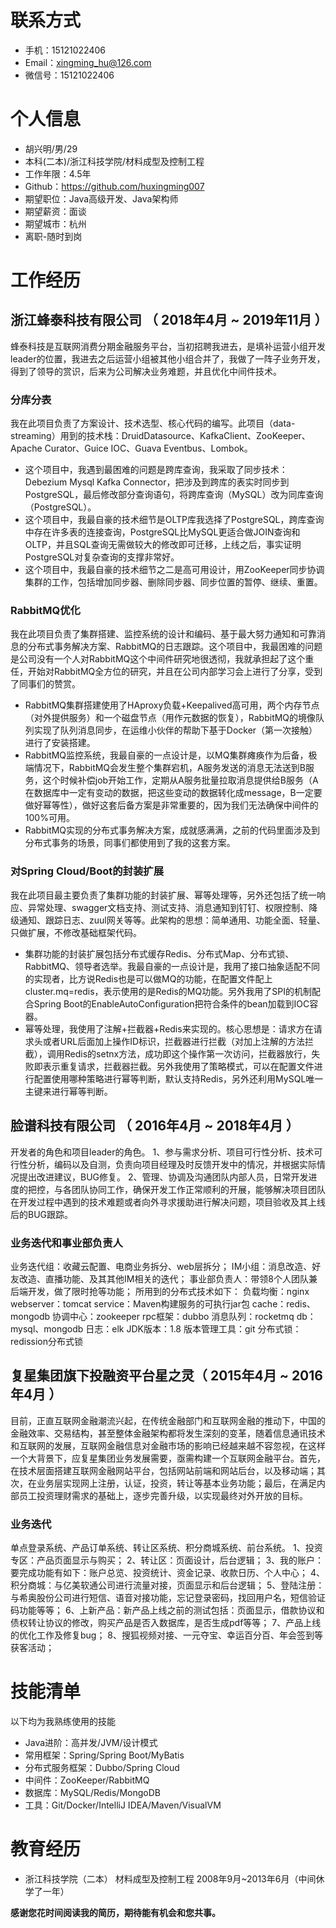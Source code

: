 # 联系方式

* 手机：15121022406
* Email：xingming_hu@126.com
* 微信号：15121022406

# 个人信息

* 胡兴明/男/29
* 本科(二本)/浙江科技学院/材料成型及控制工程
* 工作年限：4.5年
* Github：https://github.com/huxingming007
* 期望职位：Java高级开发、Java架构师
* 期望薪资：面谈
* 期望城市：杭州
* 离职-随时到岗

# 工作经历

## 浙江蜂泰科技有限公司 （ 2018年4月 ~ 2019年11月 ）

蜂泰科技是互联网消费分期金融服务平台，当初招聘我进去，是填补运营小组开发leader的位置，我进去之后运营小组被其他小组合并了，我做了一阵子业务开发，得到了领导的赏识，后来为公司解决业务难题，并且优化中间件技术。

### 分库分表

我在此项目负责了方案设计、技术选型、核心代码的编写。此项目（data-streaming）用到的技术栈：DruidDatasource、KafkaClient、ZooKeeper、Apache Curator、Guice IOC、Guava Eventbus、Lombok。

* 这个项目中，我遇到最困难的问题是跨库查询，我采取了同步技术：Debezium Mysql Kafka Connector，把涉及到跨库的表实时同步到PostgreSQL，最后修改部分查询语句，将跨库查询（MySQL）改为同库查询（PostgreSQL）。
* 这个项目中，我最自豪的技术细节是OLTP库我选择了PostgreSQL，跨库查询中存在许多表的连接查询，PostgreSQL比MySQL更适合做JOIN查询和OLTP，并且SQL查询无需做较大的修改即可迁移，上线之后，事实证明PostgreSQL对复杂查询的支撑非常好。
* 这个项目中，我最自豪的技术细节之二是高可用设计，用ZooKeeper同步协调集群的工作，包括增加同步器、删除同步器、同步位置的暂停、继续、重置。

### RabbitMQ优化

我在此项目负责了集群搭建、监控系统的设计和编码、基于最大努力通知和可靠消息的分布式事务解决方案、RabbitMQ的日志跟踪。这个项目中，我最困难的问题是公司没有一个人对RabbitMQ这个中间件研究地很透彻，我就承担起了这个重任，开始对RabbitMQ全方位的研究，并且在公司内部学习会上进行了分享，受到了同事们的赞赏。

* RabbitMQ集群搭建使用了HAproxy负载+Keepalived高可用，两个内存节点（对外提供服务）和一个磁盘节点（用作元数据的恢复），RabbitMQ的境像队列实现了队列消息同步，在运维小伙伴的帮助下基于Docker（第一次接触）进行了安装搭建。
* RabbitMQ监控系统，我最自豪的一点设计是，以MQ集群瘫痪作为后备，极端情况下，RabbitMQ会发生整个集群宕机，A服务发送的消息无法送到B服务，这个时候补偿job开始工作，定期从A服务批量拉取消息提供给B服务（A在数据库中一定有变动的数据，把这些变动的数据转化成message，B一定要做好幂等性），做好这套后备方案是非常重要的，因为我们无法确保中间件的100%可用。
* RabbitMQ实现的分布式事务解决方案，成就感满满，之前的代码里面涉及到分布式事务的场景，同事们都使用到了我的这套方案。

### 对Spring Cloud/Boot的封装扩展

我在此项目最主要负责了集群功能的封装扩展、幂等处理等，另外还包括了统一响应、异常处理、swagger文档支持、测试支持、消息通知到钉钉、权限控制、降级通知、跟踪日志、zuul网关等等。此架构的思想：简单通用、功能全面、轻量、只做扩展，不修改基础框架代码。

* 集群功能的封装扩展包括分布式缓存Redis、分布式Map、分布式锁、RabbitMQ、领导者选举。我最自豪的一点设计是，我用了接口抽象适配不同的实现者，比方说Redis也是可以做MQ的功能，在配置文件配上cluster.mq=redis，表示使用的是Redis的MQ功能。另外我用了SPI的机制配合Spring Boot的EnableAutoConfiguration把符合条件的bean加载到IOC容器。
* 幂等处理，我使用了注解+拦截器+Redis来实现的。核心思想是：请求方在请求头或者URL后面加上操作ID标识，拦截器进行拦截（对加上注解的方法拦截），调用Redis的setnx方法，成功即这个操作第一次访问，拦截器放行，失败即表示重复请求，拦截器拦截。另外我使用了策略模式，可以在配置文件进行配置使用哪种策略进行幂等判断，默认支持Redis，另外还利用MySQL唯一主键来进行幂等判断。

## 脸谱科技有限公司 （ 2016年4月 ~ 2018年4月 ）

开发者的角色和项目leader的角色。
1、参与需求分析、项目可行性分析、技术可行性分析，编码以及自测，负责向项目经理及时反馈开发中的情况，并根据实际情况提出改进建议，BUG修复。
2、管理、协调及沟通团队内部人员，日常开发进度的把控，与各团队协同工作，确保开发工作正常顺利的开展，能够解决项目团队在开发过程中遇到的技术难题或者向外寻求援助进行解决问题，项目验收及其上线后的BUG跟踪。

### 业务迭代和事业部负责人

业务迭代组：收藏云配置、电商业务拆分、web层拆分；
IM小组：消息改造、好友改造、直播功能、及其其他IM相关的迭代；
事业部负责人：带领8个人团队兼后端开发，做了限时抢等功能；
所用到的分布式技术如下：
负载均衡：nginx
webserver：tomcat
service：Maven构建服务的可执行jar包
cache：redis、mongodb
协调中心：zookeeper
rpc框架：dubbo
消息队列：rocketmq
db：mysql、mongodb
日志：elk
JDK版本：1.8
版本管理工具：git
分布式锁：redission分布式锁

## 复星集团旗下投融资平台星之灵（ 2015年4月 ~ 2016年4月 ）

目前，正直互联网金融潮流兴起，在传统金融部门和互联网金融的推动下，中国的金融效率、交易结构，甚至整体金融架构都将发生深刻的变革，随着信息通讯技术和互联网的发展，互联网金融信息对金融市场的影响已经越来越不容忽视，在这样一个大背景下，应复星集团业务发展需要，亟需构建一个互联网金融平台。首先，在技术层面搭建互联网金融网站平台，包括网站前端和网站后台，以及移动端；其次，在业务层实现网上注册，认证，投资，转让等基本业务功能；最后，在满足内部员工投资理财需求的基础上，逐步完善升级，以实现最终对外开放的目标。

### 业务迭代

单点登录系统、产品订单系统、转让区系统、积分商城系统、前台系统。
1、投资专区：产品页面显示与购买；
2、转让区：页面设计，后台逻辑；
3、我的账户：要完成功能有如下：账户总览、投资统计、资金记录、收款日历、个人中心；
4、积分商城：与亿美软通公司进行流量对接，页面显示和后台逻辑；
5、登陆注册：与希奥股份公司进行短信、语音对接功能，忘记登录密码，找回用户名，短信验证码功能等等；
6、上新产品：新产品上线之前的测试包括：页面显示，借款协议和债权转让协议的修改，购买产品是否入数据库，是否生成pdf等等；
7、产品上线的优化工作及修复bug；
8、搜狐视频对接、一元夺宝、幸运百分百、年会签到等获客活动；

# 技能清单

以下均为我熟练使用的技能

* Java进阶：高并发/JVM/设计模式
* 常用框架：Spring/Spring Boot/MyBatis
* 分布式服务框架：Dubbo/Spring Cloud
* 中间件：ZooKeeper/RabbitMQ
* 数据库：MySQL/Redis/MongoDB
* 工具：Git/Docker/IntelliJ IDEA/Maven/VisualVM

# 教育经历
* 浙江科技学院（二本）      材料成型及控制工程      2008年9月~2013年6月（中间休学了一年）


**感谢您花时间阅读我的简历，期待能有机会和您共事。**